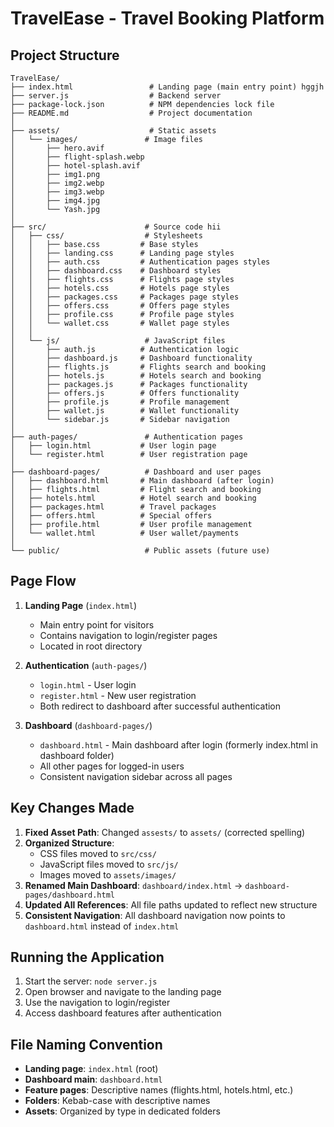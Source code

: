 # TravelEase - Travel Booking Platform

## Project Structure

```
TravelEase/
├── index.html                 # Landing page (main entry point) hggjh
├── server.js                  # Backend server
├── package-lock.json          # NPM dependencies lock file
├── README.md                  # Project documentation
│
├── assets/                    # Static assets
│   └── images/               # Image files
│       ├── hero.avif
│       ├── flight-splash.webp
│       ├── hotel-splash.avif
│       ├── img1.png
│       ├── img2.webp
│       ├── img3.webp
│       ├── img4.jpg
│       └── Yash.jpg
│
├── src/                      # Source code hii
│   ├── css/                  # Stylesheets
│   │   ├── base.css         # Base styles
│   │   ├── landing.css      # Landing page styles
│   │   ├── auth.css         # Authentication pages styles
│   │   ├── dashboard.css    # Dashboard styles
│   │   ├── flights.css      # Flights page styles
│   │   ├── hotels.css       # Hotels page styles
│   │   ├── packages.css     # Packages page styles
│   │   ├── offers.css       # Offers page styles
│   │   ├── profile.css      # Profile page styles
│   │   └── wallet.css       # Wallet page styles
│   │
│   └── js/                   # JavaScript files
│       ├── auth.js          # Authentication logic
│       ├── dashboard.js     # Dashboard functionality
│       ├── flights.js       # Flights search and booking
│       ├── hotels.js        # Hotels search and booking
│       ├── packages.js      # Packages functionality
│       ├── offers.js        # Offers functionality
│       ├── profile.js       # Profile management
│       ├── wallet.js        # Wallet functionality
│       └── sidebar.js       # Sidebar navigation
│
├── auth-pages/               # Authentication pages
│   ├── login.html           # User login page
│   └── register.html        # User registration page
│
├── dashboard-pages/          # Dashboard and user pages
│   ├── dashboard.html       # Main dashboard (after login)
│   ├── flights.html         # Flight search and booking
│   ├── hotels.html          # Hotel search and booking
│   ├── packages.html        # Travel packages
│   ├── offers.html          # Special offers
│   ├── profile.html         # User profile management
│   └── wallet.html          # User wallet/payments
│
└── public/                   # Public assets (future use)
```

## Page Flow

1. **Landing Page** (`index.html`)
   - Main entry point for visitors
   - Contains navigation to login/register pages
   - Located in root directory

2. **Authentication** (`auth-pages/`)
   - `login.html` - User login
   - `register.html` - New user registration
   - Both redirect to dashboard after successful authentication

3. **Dashboard** (`dashboard-pages/`)
   - `dashboard.html` - Main dashboard after login (formerly index.html in dashboard folder)
   - All other pages for logged-in users
   - Consistent navigation sidebar across all pages

## Key Changes Made

1. **Fixed Asset Path**: Changed `assests/` to `assets/` (corrected spelling)
2. **Organized Structure**: 
   - CSS files moved to `src/css/`
   - JavaScript files moved to `src/js/`
   - Images moved to `assets/images/`
3. **Renamed Main Dashboard**: `dashboard/index.html` → `dashboard-pages/dashboard.html`
4. **Updated All References**: All file paths updated to reflect new structure
5. **Consistent Navigation**: All dashboard navigation now points to `dashboard.html` instead of `index.html`

## Running the Application

1. Start the server: `node server.js`
2. Open browser and navigate to the landing page
3. Use the navigation to login/register
4. Access dashboard features after authentication

## File Naming Convention

- **Landing page**: `index.html` (root)
- **Dashboard main**: `dashboard.html` 
- **Feature pages**: Descriptive names (flights.html, hotels.html, etc.)
- **Folders**: Kebab-case with descriptive names
- **Assets**: Organized by type in dedicated folders
